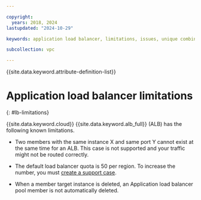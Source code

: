 ```yaml
---

copyright:
  years: 2018, 2024
lastupdated: "2024-10-29"

keywords: application load balancer, limitations, issues, unique combinations, mapping, listener, pool, port

subcollection: vpc

---
```


{{site.data.keyword.attribute-definition-list}}

# Application load balancer limitations
{: #lb-limitations}

{{site.data.keyword.cloud}} {{site.data.keyword.alb_full}} (ALB) has the following known limitations.

* Two members with the same instance X and same port Y cannot exist at the same time for an ALB. This case is not supported and your traffic might not be routed correctly.

* The default load balancer quota is 50 per region. To increase the number, you must [create a support case](/docs/account?topic=account-open-case).

* When a member target instance is deleted, an Application load balancer pool member is not automatically deleted.
